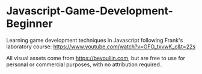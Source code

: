 # Javascript-Game-Development-Beginner
Learning game development techniques in Javascript following Frank's laboratory course: https://www.youtube.com/watch?v=GFO_txvwK_c&t=22s

All visual assets come from https://bevouliin.com, but are free to use for personal or commercial purposes, with no attribution required..